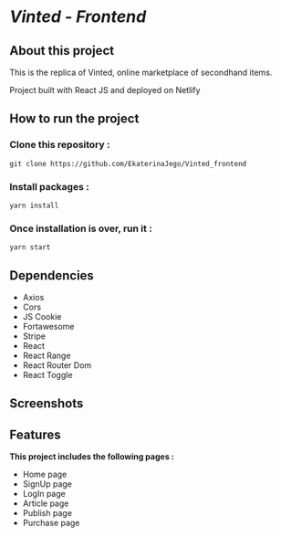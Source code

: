 # _Vinted - Frontend_

## About this project

This is the replica of Vinted, online marketplace of secondhand items.

Project built with React JS and deployed on Netlify

## How to run the project

### Clone this repository :

`git clone https://github.com/EkaterinaJego/Vinted_frontend`

### Install packages :

`yarn install`

### Once installation is over, run it :

`yarn start`

## Dependencies

- Axios
- Cors
- JS Cookie
- Fortawesome
- Stripe
- React
- React Range
- React Router Dom
- React Toggle

## Screenshots

## Features

**This project includes the following pages :**

- Home page
- SignUp page
- LogIn page
- Article page
- Publish page
- Purchase page
